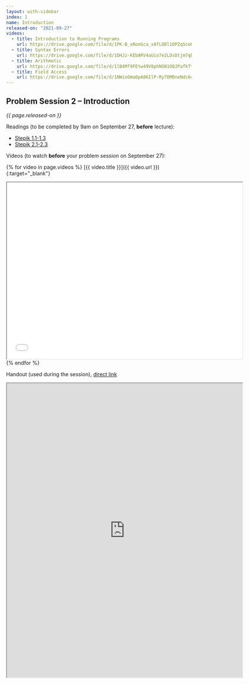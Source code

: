 ```yaml
---
layout: with-sidebar
index: 1
name: Introduction
released-on: "2021-09-27"
videos:
  - title: Introduction to Running Programs
    url: https://drive.google.com/file/d/1PK-B_xRonGca_x8fLDRl1OPZqSceHk5x
  - title: Syntax Errors
    url: https://drive.google.com/file/d/1DHJz-KEbARV4aUio7e2LDsDtjm7qB_YO
  - title: Arithmetic
    url: https://drive.google.com/file/d/1lB4Mf9FEtw49V8phNGN1OQJPafkTtkt0
  - title: Field Access
    url: https://drive.google.com/file/d/1NWioGWa0pA86IlP-Ry7DMDneNdc64xXX
---
```


## Problem Session 2 – Introduction

_{{ page.released-on }}_

Readings (to be completed by 9am on September 27, **before** lecture):
- [Stepik 1.1-1.3](https://stepik.org/lesson/559661/step/1?unit=553721)
- [Stepik 2.1-2.3](https://stepik.org/lesson/571216/step/1?unit=565754)

Videos (to watch **before** your problem session on September 27):

{% for video in page.videos %}
[{{ video.title }}]({{ video.url }}){:target="_blank"}

<iframe src="{{ video.url }}/preview" width="640" height="480" allow="autoplay"></iframe>
{% endfor %}

Handout (used during the session), [direct link](https://drive.google.com/file/d/1sPG_aHG1VfSXR8utVomzmptWbsn8c7gB/preview)

<iframe src="https://drive.google.com/file/d/1sPG_aHG1VfSXR8utVomzmptWbsn8c7gB/preview" width="640" height="800" allow="autoplay"></iframe>

